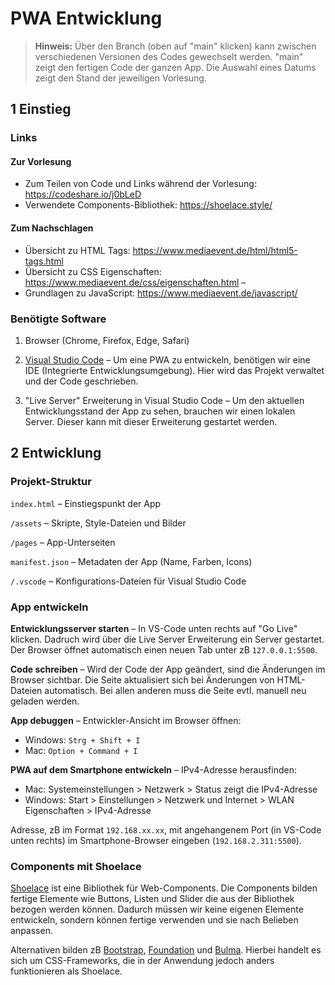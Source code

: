 # PWA Entwicklung

> **Hinweis:** Über den Branch (oben auf "main" klicken) kann zwischen verschiedenen Versionen des Codes gewechselt werden. "main" zeigt den fertigen Code der ganzen App. Die Auswahl eines Datums zeigt den Stand der jeweiligen Vorlesung.

## 1 Einstieg

### Links

#### Zur Vorlesung

- Zum Teilen von Code und Links während der Vorlesung: https://codeshare.io/j0bLeD
- Verwendete Components-Bibliothek: https://shoelace.style/

#### Zum Nachschlagen

- Übersicht zu HTML Tags: https://www.mediaevent.de/html/html5-tags.html
- Übersicht zu CSS Eigenschaften: https://www.mediaevent.de/css/eigenschaften.html –
- Grundlagen zu JavaScript: https://www.mediaevent.de/javascript/

### Benötigte Software

1. Browser (Chrome, Firefox, Edge, Safari)

2. [Visual Studio Code](https://code.visualstudio.com/) – Um eine PWA zu entwickeln, benötigen wir eine IDE (Integrierte Entwicklungsumgebung). Hier wird das Projekt verwaltet und der Code geschrieben.

3. "Live Server" Erweiterung in Visual Studio Code – Um den aktuellen Entwicklungsstand der App zu sehen, brauchen wir einen lokalen Server. Dieser kann mit dieser Erweiterung gestartet werden.

## 2 Entwicklung

### Projekt-Struktur

`index.html` – Einstiegspunkt der App

`/assets` – Skripte, Style-Dateien und Bilder

`/pages` – App-Unterseiten

`manifest.json` – Metadaten der App (Name, Farben, Icons)

`/.vscode` – Konfigurations-Dateien für Visual Studio Code

### App entwickeln

**Entwicklungsserver starten** – In VS-Code unten rechts auf "Go Live" klicken. Dadruch wird über die Live Server Erweiterung ein Server gestartet. Der Browser öffnet automatisch einen neuen Tab unter zB `127.0.0.1:5500`.

**Code schreiben** – Wird der Code der App geändert, sind die Änderungen im Browser sichtbar. Die Seite aktualisiert sich bei Änderungen von HTML-Dateien automatisch. Bei allen anderen muss die Seite evtl. manuell neu geladen werden.

**App debuggen** – Entwickler-Ansicht im Browser öffnen:

- Windows: `Strg + Shift + I`
- Mac: `Option + Command + I`

**PWA auf dem Smartphone entwickeln** – IPv4-Adresse herausfinden:

- Mac: Systemeinstellungen > Netzwerk > Status zeigt die IPv4-Adresse
- Windows: Start > Einstellungen > Netzwerk und Internet > WLAN Eigenschaften > IPv4-Adresse

Adresse, zB im Format `192.168.xx.xx`, mit angehangenem Port (in VS-Code unten rechts) im Smartphone-Browser eingeben (`192.168.2.311:5500`).

### Components mit Shoelace

[Shoelace](https://shoelace.style/) ist eine Bibliothek für Web-Components. Die Components bilden fertige Elemente wie Buttons, Listen und Slider die aus der Bibliothek bezogen werden können. Dadurch müssen wir keine eigenen Elemente entwickeln, sondern können fertige verwenden und sie nach Belieben anpassen.

Alternativen bilden zB [Bootstrap](https://shoelace.style/), [Foundation](https://get.foundation/) und [Bulma](https://bulma.io/). Hierbei handelt es sich um CSS-Frameworks, die in der Anwendung jedoch anders funktionieren als Shoelace.
